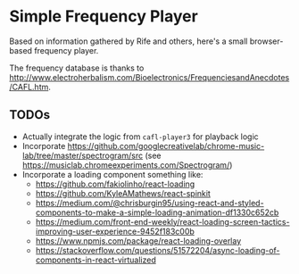 # Simple Frequency Player
Based on information gathered by Rife and others, here's a small browser-based frequency player.

The frequency database is thanks to http://www.electroherbalism.com/Bioelectronics/FrequenciesandAnecdotes/CAFL.htm.

## TODOs

* Actually integrate the logic from `cafl-player3` for playback logic
* Incorporate https://github.com/googlecreativelab/chrome-music-lab/tree/master/spectrogram/src (see https://musiclab.chromeexperiments.com/Spectrogram/)
* Incorporate a loading component something like:
  * https://github.com/fakiolinho/react-loading
  * https://github.com/KyleAMathews/react-spinkit
  * https://medium.com/@chrisburgin95/using-react-and-styled-components-to-make-a-simple-loading-animation-df1330c652cb
  * https://medium.com/front-end-weekly/react-loading-screen-tactics-improving-user-experience-9452f183c00b
  * https://www.npmjs.com/package/react-loading-overlay
  * https://stackoverflow.com/questions/51572204/async-loading-of-components-in-react-virtualized
